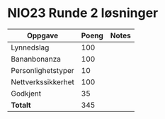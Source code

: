 # NIO23 Runde 2 løsninger

Oppgave | Poeng | Notes
------- | ----- | -----
Lynnedslag | 100
Bananbonanza | 100
Personlighetstyper | 10
Nettverkssikkerhet | 100
Godkjent | 35
**Totalt** | 345
